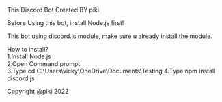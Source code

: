 This Discord Bot Created BY piki

Before Using this bot, install Node.js first!

This bot using discord.js module, make sure u already install the module.

How to install?<br>
1.Install Node.js<br>
2.Open Command prompt<br>
3.Type cd C:\Users\vicky\OneDrive\Documents\Testing <!-- this folder path just for an example<br> -->
4.Type npm install discord.js<br>

Copyright @piki 2022
